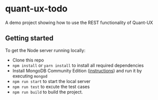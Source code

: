 # quant-ux-todo
A demo project showing how to use the REST functionality of Quant-UX

## Getting started

To get the Node server running locally:

- Clone this repo
- `npm install` or `yarn install` to install all required dependencies
- Install MongoDB Community Edition ([instructions](https://docs.mongodb.com/manual/installation/#tutorials)) and run it by executing `mongod`
- `npm run start` to start the local server
- `npm run test` to excute the test cases
- `npm run build` to build the project.


